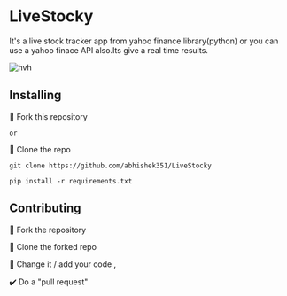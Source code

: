 
# LiveStocky

It's a live stock tracker app from yahoo finance library(python) or you can use a yahoo finace API also.Its give a real time results.

![hvh](https://user-images.githubusercontent.com/70373142/132338442-a657c6d0-02c0-4c5c-8e41-01801b7dcd1c.png)


## Installing

🍴 Fork this repository

```or```

👯 Clone the repo 
```
git clone https://github.com/abhishek351/LiveStocky
```

```
pip install -r requirements.txt
```


## Contributing

🍴 Fork the repository

👯 Clone the forked repo 

📝 Change it / add your code ,

✔️ Do a "pull request"




